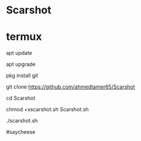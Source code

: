 # Scarshot







# termux

apt update

apt upgrade

pkg install git

git clone https://github.com/ahmedtamer65/Scarshot

cd Scarshot

chmod +xscarshot.sh Scarshot.sh

./scarshot.sh


#saycheese
